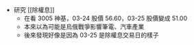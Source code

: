 - 研究 [[除權息]]
	- 在看 3005 神基，03-24 股價 56.60，03-25 股價變成 51.00
	- 本來以為可能是烏俄戰爭影響筆電、汽車產業
	- 後來發現好像是因為 03-25 是除權息交易日的樣子